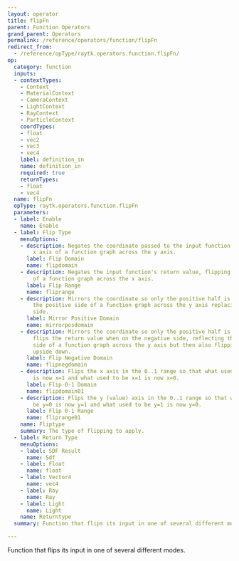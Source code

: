 ```yaml
---
layout: operator
title: flipFn
parent: Function Operators
grand_parent: Operators
permalink: /reference/operators/function/flipFn
redirect_from:
  - /reference/opType/raytk.operators.function.flipFn/
op:
  category: function
  inputs:
  - contextTypes:
    - Context
    - MaterialContext
    - CameraContext
    - LightContext
    - RayContext
    - ParticleContext
    coordTypes:
    - float
    - vec2
    - vec3
    - vec4
    label: definition_in
    name: definition_in
    required: true
    returnTypes:
    - float
    - vec4
  name: flipFn
  opType: raytk.operators.function.flipFn
  parameters:
  - label: Enable
    name: Enable
  - label: Flip Type
    menuOptions:
    - description: Negates the coordinate passed to the input function, flipping the
        x axis of a function graph across the y axis.
      label: Flip Domain
      name: flipdomain
    - description: Negates the input function's return value, flipping the y axis
        of a function graph across the x axis.
      label: Flip Range
      name: fliprange
    - description: Mirrors the coordinate so only the positive half is used, reflecting
        the positive side of a function graph across the y axis replacing the negative
        side.
      label: Mirror Positive Domain
      name: mirrorposdomain
    - description: Mirrors the coordinate so only the positive half is used, but also
        flips the return value when on the negative side, reflecting the positive
        side of a function graph across the y axis but then also flipping that side
        upside down.
      label: Flip Negative Domain
      name: flipnegdomain
    - description: Flips the x axis in the 0..1 range so that what used to be x=0
        is now x=1 and what used to be x=1 is now x=0.
      label: Flip 0-1 Domain
      name: flipdomain01
    - description: Flips the y (value) axis in the 0..1 range so that what used to
        be y=0 is now y=1 and what used to be y=1 is now y=0.
      label: Flip 0-1 Range
      name: fliprange01
    name: Fliptype
    summary: The type of flipping to apply.
  - label: Return Type
    menuOptions:
    - label: SDF Result
      name: Sdf
    - label: Float
      name: float
    - label: Vector4
      name: vec4
    - label: Ray
      name: Ray
    - label: Light
      name: Light
    name: Returntype
  summary: Function that flips its input in one of several different modes.

---
```



Function that flips its input in one of several different modes.